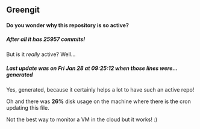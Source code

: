 ## Greengit

#### Do you wonder why this repository is so active?

##### After all it has 25957 commits!

But is it *really* active? Well...

##### Last update was on Fri Jan 28 at 09:25:12 when those lines were... generated

Yes, generated, because it certainly helps a lot to have such an active repo!

Oh and there was **26%** disk usage on the machine
where there is the cron updating this file.

Not the best way to monitor a VM in the cloud but it works! :)
